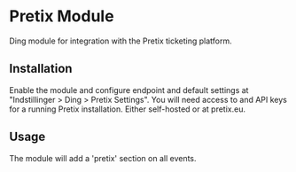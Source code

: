 # Pretix Module
Ding module for integration with the Pretix ticketing platform.

## Installation
Enable the module and configure endpoint and default settings at "Indstillinger > Ding > Pretix Settings". 
You will need access to and API keys for a running Pretix installation. Either self-hosted or at pretix.eu. 

## Usage
The module will add a 'pretix' section on all events. 